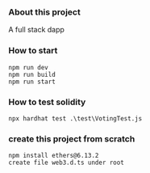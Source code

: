 ### About this project

A full stack dapp

### How to start

```
npm run dev
npm run build
npm run start
```

### How to test solidity

```
npx hardhat test .\test\VotingTest.js
```

### create this project from scratch

```
npm install ethers@6.13.2
create file web3.d.ts under root


```
